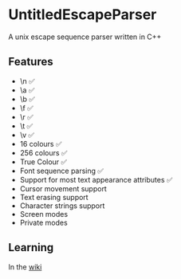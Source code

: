 # UntitledEscapeParser
A unix escape sequence parser written in C++
## Features
- \n ✅
- \a ✅
- \b ✅
- \f ✅
- \r ✅
- \t ✅
- \v ✅
- 16 colours ✅
- 256 colours ✅
- True Colour ✅
- Font sequence parsing ✅
- Support for most text appearance attributes ✅
- Cursor movement support 
- Text erasing support
- Character strings support
- Screen modes
- Private modes
## Learning
In the [wiki](https://github.com/MadLadSquad/UntitledEscapeParser/wiki)
